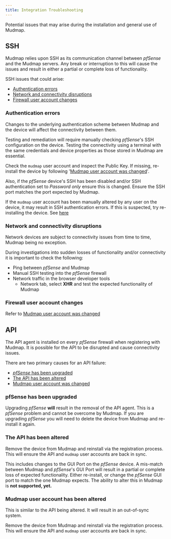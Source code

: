 ```yaml
---
title: Integration Troubleshooting
---
```


Potential issues that may arise during the installation and general use of Mudmap.

## SSH

Mudmap relies upon SSH as its communication channel between *pfSense* and the Mudmap servers. 
Any break or interruption to this will cause the issues and result in either a partial or 
complete loss of functionality.

SSH issues that could arise:

- [Authentication errors](#authentication-errors)
- [Network and connectivity disruptions](#network-and-connectivity-disruptions)
- [Firewall user account changes](#mudmap-user-account-has-been-altered)

### Authentication errors

Changes to the underlying authentication scheme between Mudmap and the device will affect the 
connectivity between them. 

Testing and remediation will require manually checking *pfSense*'s SSH configuration on the 
device. Testing the connectivity using a terminal with the same credentials and device 
properties as those stored in Mudmap are essential. 

Check the `mudmap` user account and inspect the Public Key. If missing, re-install the device by 
following '[Mudmap user account was changed](#mudmap-user-account-has-been-altered)'.

Also, if the *pfSense* device's SSH has been disabled and/or SSH authentication set to *Password 
only* ensure this is changed. Ensure the SSH port matches the port expected by Mudmap.

If the `mudmap` user account has been manually altered by any user on the device, it may result 
in SSH authentication errors. If this is suspected, try re-installing the device. See 
[here](#mudmap-user-account-has-been-altered)

### Network and connectivity disruptions

Network devices are subject to connectivity issues from time to time, Mudmap being no exception.

During investigations into sudden losses of functionality and/or connectivity it is important to 
check the following:

- Ping between *pfSense* and Mudmap
- Manual SSH testing into the *pfSense* firewall
- Network traffic in the browser developer tools
    - Network tab, select **XHR** and test the expected functionality of Mudmap

### Firewall user account changes

Refer to [Mudmap user account was changed](#mudmap-user-account-has-been-altered)

## API

The API agent is installed on every *pfSense* firewall when registering with Mudmap. It is 
possible for the API to be disrupted and cause connectivity issues.

There are two primary causes for an API failure:

- [*pfSense* has been upgraded](#pfsense-upgraded-has-been-upgraded)
- [The API has been altered](#the-api-has-been-altered)
- [Mudmap user account was changed](#mudmap-user-account-has-been-altered)

### pfSense has been upgraded

Upgrading *pfSense* **will** result in the removal of the API agent. This is a *pfSense* problem 
and cannot be overcome by Mudmap. If you are upgrading *pfSense* you will need to delete the 
device from Mudmap and re-install it again.

### The API has been altered

Remove the device from Mudmap and reinstall via the registration
process. This will ensure the API and `mudmap` user accounts are back in sync.

This includes changes to the GUI Port on the *pfSense* device. A mis-match between Mudmap and 
*pfSense*'s GUI Port will result in a partial or complete loss of expected functionality. Either 
re-install, or change the *pfSense* GUI port to match the one Mudmap expects. The ability to 
alter this in Mudmap is **not supported, yet.**

### Mudmap user account has been altered

This is similar to the API being altered. It will result in an out-of-sync system.

Remove the device from Mudmap and reinstall via the registration
process. This will ensure the API and `mudmap` user accounts are back in sync.
